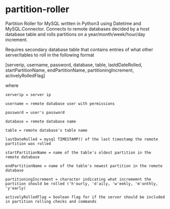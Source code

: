 # partition-roller
Partition Roller for MySQL written in Python3 using Datetime and MySQL.Connector. Connects to remote databases decided by a host database table and rolls partitions on a year/month/week/hour/day increment.

Requires secondary database table that contains entries of what other server/tables to roll in the following format

[serverip, username, password, database, table, lastdDateRolled, startPartitionName, endPartitionName, partitioningIncrement, activelyRolledFlag]

where
```
serverip = server ip

username = remote database user with permissions

password = user's password

database = remote database name

table = remote database's table name

lastDateRolled = mysql TIMESTAMP() of the last timestamp the remote partition was rolled

startPartitionName = name of the table's oldest partition in the remote database

endPartitionName = name of the table's newest partition in the remote database

partitioningIncrement = character indicating what incrememnt the partition should be rolled ('h'ourly, 'd'aily, 'w'eekly, 'm'onthly, 'y'early)

activelyRolledFlag = boolean flag for if the server should be included in partition rolling checks and commands
```
